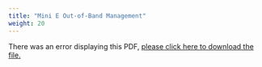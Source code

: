 ```yaml
---
title: "Mini E Out-of-Band Management"
weight: 20
---
```


<object data="https://www.truenas.com/docs/files/MiniEOOBM.pdf" type="application/pdf" width="95%" height="1000">
  There was an error displaying this PDF, <a href="https://www.truenas.com/docs/files/MiniEOOBM.pdf">please click here to download the file.</a>
</object>